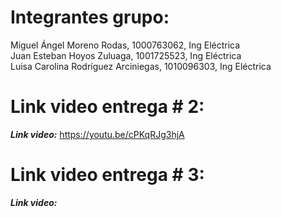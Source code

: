 # Integrantes grupo:
Miguel Ángel Moreno Rodas, 1000763062, Ing Eléctrica  
Juan Esteban Hoyos Zuluaga, 1001725523, Ing Eléctrica  
Luisa Carolina Rodríguez Arciniegas, 1010096303, Ing Eléctrica

# Link video entrega # 2:
_**Link video:**_ https://youtu.be/cPKqRJg3hjA

# Link video entrega # 3:
_**Link video:**_ 
